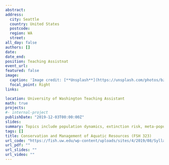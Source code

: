 ```yaml
---
abstract:
address:
  city: Seattle
  country: United States
  postcode: 
  region: WA
  street: 
all_day: false
authors: []
date: 
date_end: 
position: Teaching Assistnat
event_url: 
featured: false
image:
  caption: 'Image credit: [**Unsplash**](https://unsplash.com/photos/bzdhc5b3Bxs)'
  focal_point: Right
links:

location: University of Washington Teaching Assistant
math: true
projects:
#- internal-project
publishDate: "2019-12-03T00:00:00Z"
slides: 
summary: Topics include population dynamics, extinction risk, meta-populations, marine reserves, bioeconomics, protection of endangered species, sustainable harvesting, and management institutions. Examines case studies such as salmon, albatross, and whales as representative of conservation issues in aquatic sciences. Sampling, experimental design, computer skills, and research writing. 
tags: []
title: Conservation and Management of Aquatic Resources (FSH 323)
url_code: "https://fish.uw.edu/wp-content/uploads/sites/4/2019/08/Syllabus-FISH323_AUT2018.pdf"
url_pdf: ""
url_slides: ""
url_video: ""
---
```


